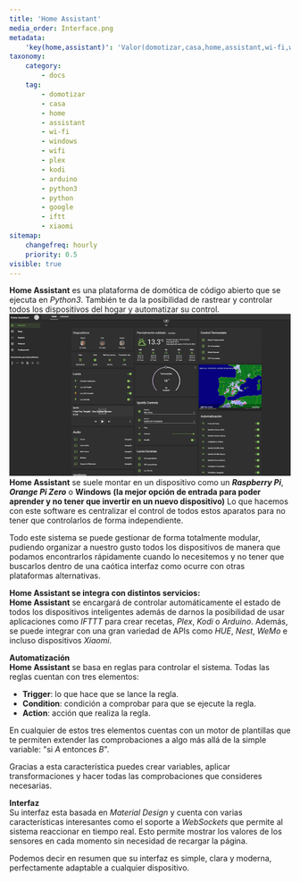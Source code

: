 ```yaml
---
title: 'Home Assistant'
media_order: Interface.png
metadata:
    'key(home,assistant)': 'Valor(domotizar,casa,home,assistant,wi-fi,windows,wifi,plex,kodi,arduino,python3,python,google,iftt,xiaomi)'
taxonomy:
    category:
        - docs
    tag:
        - domotizar
        - casa
        - home
        - assistant
        - wi-fi
        - windows
        - wifi
        - plex
        - kodi
        - arduino
        - python3
        - python
        - google
        - iftt
        - xiaomi
sitemap:
    changefreq: hourly
    priority: 0.5
visible: true
---
```


**Home Assistant** es una plataforma de domótica de código abierto que se ejecuta en _Python3_. También te da la posibilidad de rastrear y controlar todos los dispositivos del hogar y automatizar su control.
![](Interface.png)
**Home Assistant** se suele montar en un dispositivo como un **_Raspberry Pi_**, **_Orange Pi Zero_** o **Windows** **(la mejor opción de entrada para poder aprender y no tener que invertir en un nuevo dispositivo)**
Lo que hacemos con este software es centralizar el control de todos estos aparatos para no tener que controlarlos de forma independiente.

Todo este sistema se puede gestionar de forma totalmente modular, pudiendo organizar a nuestro gusto todos los dispositivos de manera que podamos encontrarlos rápidamente cuando lo necesitemos y no tener que buscarlos dentro de una caótica interfaz como ocurre con otras plataformas alternativas.



**Home Assistant se integra con distintos servicios:**<br/>
**Home Assistant** se encargará de controlar automáticamente el estado de todos los dispositivos inteligentes además de darnos la posibilidad de usar aplicaciones como _IFTTT_ para crear recetas, _Plex_, _Kodi_ o _Arduino_. Además, se puede integrar con una gran variedad de APIs como _HUE_, _Nest_, _WeMo_ e incluso dispositivos _Xiaomi_.

**Automatización**<br/>
**Home Assistant** se basa en reglas para controlar el sistema. Todas las reglas cuentan con tres elementos:

* **Trigger**: lo que hace que se lance la regla.
* **Condition**: condición a comprobar para que se ejecute la regla.
* **Action**: acción que realiza la regla.

En cualquier de estos tres elementos cuentas con un motor de plantillas que te permiten extender las comprobaciones a algo más allá de la simple variable: "si _A_ entonces _B_".

Gracias a esta característica puedes crear variables, aplicar transformaciones y hacer todas las comprobaciones que consideres necesarias.

**Interfaz**<br/>
Su interfaz esta basada en _Material Design_ y cuenta con varias características interesantes como el soporte a _WebSockets_ que permite al sistema reaccionar en tiempo real. Esto permite mostrar los valores de los sensores en cada momento sin necesidad de recargar la página.

Podemos decir en resumen que su interfaz es simple, clara y moderna, perfectamente adaptable a cualquier dispositivo.